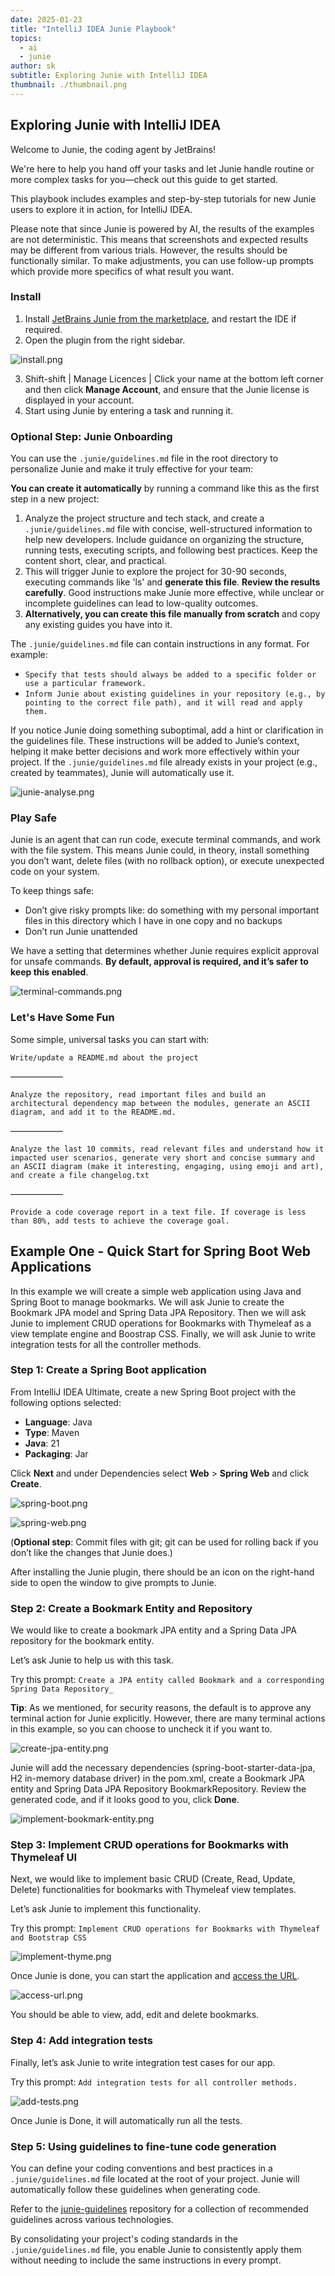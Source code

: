 ```yaml
---
date: 2025-01-23
title: "IntelliJ IDEA Junie Playbook"
topics:
  - ai
  - junie
author: sk
subtitle: Exploring Junie with IntelliJ IDEA
thumbnail: ./thumbnail.png
---
```


## Exploring Junie with IntelliJ IDEA

Welcome to Junie, the coding agent by JetBrains!

We're here to help you hand off your tasks and let Junie handle routine or more complex tasks for you—check out this guide to get started.

This playbook includes examples and step-by-step tutorials for new Junie users to explore it in action, for IntelliJ IDEA.

Please note that since Junie is powered by AI, the results of the examples are not deterministic. This means that screenshots and expected results may be different from various trials. However, the results should be functionally similar. To make adjustments, you can use follow-up prompts which provide more specifics of what result you want.

### Install

1. Install [JetBrains Junie from the marketplace](https://plugins.jetbrains.com/plugin/26104-jetbrains-junie), and restart the IDE if required.
2. Open the plugin from the right sidebar.

![install.png](install.png)

3. Shift-shift | Manage Licences | Click your name at the bottom left corner and then click **Manage Account**, and ensure that the Junie license is displayed in your account.
4. Start using Junie by entering a task and running it.

### Optional Step: Junie Onboarding

You can use the `.junie/guidelines.md` file in the root directory to personalize Junie and make it truly effective for your team:

**You can create it automatically** by running a command like this as the first step in a new project:

1. Analyze the project structure and tech stack, and create a `.junie/guidelines.md` file with concise, well-structured information to help new developers. Include guidance on organizing the structure, running tests, executing scripts, and following best practices. Keep the content short, clear, and practical.
2. This will trigger Junie to explore the project for 30-90 seconds, executing commands like 'ls' and **generate this file**. **Review the results carefully**. Good instructions make Junie more effective, while unclear or incomplete guidelines can lead to low-quality outcomes.
3. **Alternatively, you can create this file manually from scratch** and copy any existing guides you have into it.

The `.junie/guidelines.md` file can contain instructions in any format. For example:

- `Specify that tests should always be added to a specific folder or use a particular framework.`
- `Inform Junie about existing guidelines in your repository (e.g., by pointing to the correct file path), and it will read and apply them.`

If you notice Junie doing something suboptimal, add a hint or clarification in the guidelines file. These instructions will be added to Junie’s context, helping it make better decisions and work more effectively within your project.
If the `.junie/guidelines.md` file already exists in your project (e.g., created by teammates), Junie will automatically use it.

![junie-analyse.png](junie-analyse.png)

### Play Safe

Junie is an agent that can run code, execute terminal commands, and work with the file system. This means Junie could, in theory, install something you don’t want, delete files (with no rollback option), or execute unexpected code on your system.

To keep things safe:

- Don’t give risky prompts like: do something with my personal important files in this directory which I have in one copy and no backups
- Don’t run Junie unattended

We have a setting that determines whether Junie requires explicit approval for unsafe commands. **By default, approval is required, and it’s safer to keep this enabled**.

![terminal-commands.png](terminal-commands.png)

### Let's Have Some Fun

Some simple, universal tasks you can start with:

`Write/update a README.md about the project`

——————

`Analyze the repository, read important files and build an architectural dependency map between the modules, generate an ASCII diagram, and add it to the README.md.`

——————

`Analyze the last 10 commits, read relevant files and understand how it impacted user scenarios, generate very short and concise summary and an ASCII diagram (make it interesting, engaging, using emoji and art), and create a file changelog.txt`

——————

`Provide a code coverage report in a text file. If coverage is less than 80%, add tests to achieve the coverage goal.`

## Example One - Quick Start for Spring Boot Web Applications

In this example we will create a simple web application using Java and Spring Boot to manage bookmarks. We will ask Junie to create the Bookmark JPA model and Spring Data JPA Repository. Then we will ask Junie to implement CRUD operations for Bookmarks with Thymeleaf as a view template engine and Boostrap CSS. Finally, we will ask Junie to write integration tests for all the controller methods.

### Step 1: Create a Spring Boot application

From IntelliJ IDEA Ultimate, create a new Spring Boot project with the following options selected:

- **Language**: Java
- **Type**: Maven
- **Java**: 21
- **Packaging**: Jar

Click **Next** and under Dependencies select **Web** > **Spring Web** and click **Create**.

![spring-boot.png](spring-boot.png)

![spring-web.png](spring-web.png)

(**Optional step**: Commit files with git; git can be used for rolling back if you don’t like the changes that Junie does.)

After installing the Junie plugin, there should be an icon on the right-hand side to open the window to give prompts to Junie.

### Step 2: Create a Bookmark Entity and Repository

We would like to create a bookmark JPA entity and a Spring Data JPA repository for the bookmark entity.

Let’s ask Junie to help us with this task.

Try this prompt: `Create a JPA entity called Bookmark and a corresponding Spring Data Repository_`

**Tip**: As we mentioned, for security reasons, the default is to approve any terminal action for Junie explicitly. However, there are many terminal actions in this example, so you can choose to uncheck it if you want to.

![create-jpa-entity.png](create-jpa-entity.png)

Junie will add the necessary dependencies (spring-boot-starter-data-jpa, H2 in-memory database driver) in the pom.xml, create a Bookmark JPA entity and Spring Data JPA Repository BookmarkRepository. Review the generated code, and if it looks good to you, click **Done**.

![implement-bookmark-entity.png](implement-bookmark-entity.png)

### Step 3: Implement CRUD operations for Bookmarks with Thymeleaf UI

Next, we would like to implement basic CRUD (Create, Read, Update, Delete) functionalities for bookmarks with Thymeleaf view templates.

Let’s ask Junie to implement this functionality.

Try this prompt: `Implement CRUD operations for Bookmarks with Thymeleaf and Bootstrap CSS`

![implement-thyme.png](implement-thyme.png)

Once Junie is done, you can start the application and [access the URL](http://localhost:8080/bookmarks).

![access-url.png](access-url.png)

You should be able to view, add, edit and delete bookmarks.

### Step 4: Add integration tests

Finally, let’s ask Junie to write integration test cases for our app.

Try this prompt: `Add integration tests for all controller methods.`

![add-tests.png](add-tests.png)

Once Junie is Done, it will automatically run all the tests.

### Step 5: Using guidelines to fine-tune code generation

You can define your coding conventions and best practices in a `.junie/guidelines.md` file located at the root of your project.
Junie will automatically follow these guidelines when generating code.

Refer to the [junie-guidelines](https://github.com/JetBrains/junie-guidelines) repository for a collection of
recommended guidelines across various technologies.

By consolidating your project's coding standards in the `.junie/guidelines.md` file,
you enable Junie to consistently apply them without needing to include the same instructions in every prompt.
